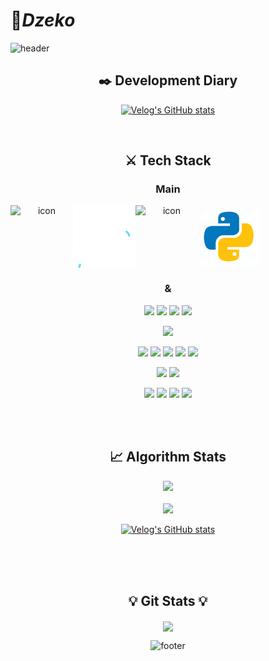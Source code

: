 # 🐢***Dzeko***   

![header](https://capsule-render.vercel.app/api?type=waving&color=EEE8AA&height=100&section=header&animation=fadeIn)

<div align="center" style="text-align:center">
  <h2>✒️ Development Diary </h2>
  
[![Velog's GitHub stats](https://velog-readme-stats.vercel.app/api?name=vivala0519&tag=TIL&color=dark)](https://velog.io/@vivala0519)
  
<br/>
  
</div>
  
<h2 align="center">⚔️ Tech Stack</h2>
<h3 align="center">Main</h3>
<div align="center">
<div style="display: flex; align-items: flex-start;">
  <img src="https://techstack-generator.vercel.app/js-icon.svg" alt="icon" width="100" height="100" /><img src="react2.svg" alt="icon" width="100" height="100" /><img src="https://techstack-generator.vercel.app/redux-icon.svg" alt="icon" width="100" height="100" /><img src="python.gif" width="100" height="100"/>
</div></div>
<h3 align="center">&</h3>
<p align="center"> <img src="https://img.shields.io/badge/Java-007396?style=for-the-badge&logo=Java&logoColor=white"/> <img src="https://img.shields.io/badge/Spring-6DB33F?style=for-the-badge&logo=Spring&logoColor=white"/> <img src="https://img.shields.io/badge/Django-092E20?style=for-the-badge&logo=Django&logoColor=white"/> <img src="https://img.shields.io/badge/Flask-000000?style=for-the-badge&logo=Flask&logoColor=white"/></p>
<p align="center"> <img src="https://img.shields.io/badge/React--Native-black?style=for-the-badge&logo=React&logoColor=61DAFB"/> 
<p align="center"><img src="https://img.shields.io/badge/MongoDB-47A248?style=for-the-badge&logo=MongoDB&logoColor=white"/> <img src="https://img.shields.io/badge/MariaDB-003545?style=for-the-badge&logo=MariaDB&logoColor=white"/> <img src="https://img.shields.io/badge/Oracle-F80000?style=for-the-badge&logo=Oracle&logoColor=white"/> <img src="https://img.shields.io/badge/MySQL-4479A1?style=for-the-badge&logo=MySQL&logoColor=white"/> <img src="https://img.shields.io/badge/SQLite-003B57?style=for-the-badge&logo=SQLite&logoColor=white"/> </p>
<p align="center"><img src="https://img.shields.io/badge/Amazon AWS-232F3E?style=for-the-badge&logo=Amazon%20AWS&logoColor=white"/></a> <img src="https://img.shields.io/badge/Firebase-FFCA28?style=for-the-badge&logo=Firebase&logoColor=white"/></a></p>
<p align="center"> <img src="https://img.shields.io/badge/GitHub-181717?style=for-the-badge&logo=GitHub&logoColor=white"/> <img src="https://img.shields.io/badge/Git-F05032?style=for-the-badge&logo=Git&logoColor=white"/> <img src="https://img.shields.io/badge/Slack-4A154B?style=for-the-badge&logo=Slack&logoColor=white"/> <img src="https://img.shields.io/badge/Trello-0052CC?style=for-the-badge&logo=Trello&logoColor=white"/></p>


<br/><br/>
<h2 align="center">📈 Algorithm Stats </h2>
<p align="center">
<img src="http://mazassumnida.wtf/api/v2/generate_badge?boj=vivala0519"><br/><br/>
<img src="https://www.codewars.com/users/vivala0519/badges/large"></p>

<div align="center" style="text-align:center">
  
[![Velog's GitHub stats](https://velog-readme-stats.vercel.app/api?name=vivala0519&tag=Algorithm%20Diary&color=dark)](https://velog.io/@vivala0519)
  
<br/>
<br/><br/>                                                                 
<h2 align="center">💡 Git Stats 💡</h2>
<p align="center">
    <img align="center" src="https://github-readme-stats.vercel.app/api?username=vivala0519&hide=stars,issues&hide_title=true&show_icons=true&include_all_commits=false&theme=merko" />
</p>                                                                 


![footer](https://capsule-render.vercel.app/api?type=waving&&color=gradient&height=100&section=footer&fontSize=90)
